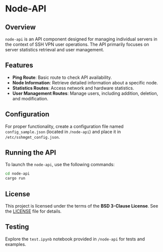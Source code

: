 # Node-API

## Overview

`node-api` is an API component designed for managing individual servers in the context of SSH VPN user operations. The API primarily focuses on server statistics retrieval and user management.

## Features

- **Ping Route**: Basic route to check API availability.
- **Node Information**: Retrieve detailed information about a specific node.
- **Statistics Routes**: Access network and hardware statistics.
- **User Management Routes**: Manage users, including addition, deletion, and modification.

## Configuration

For proper functionality, create a configuration file named `config_sample.json` (located in `/node-api`) and place it in `/etc/sshmgmt_config.json`.

## Running the API

To launch the `node-api`, use the following commands:

```bash
cd node-api
cargo run
```

## License

This project is licensed under the terms of the **BSD 3-Clause License**. See the [LICENSE](LICENSE) file for details.

## Testing

Explore the `test.ipynb` notebook provided in `/node-api` for tests and examples.
